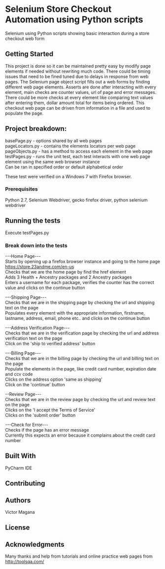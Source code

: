 # Selenium Store Checkout Automation using Python scripts

Selenium using Python scripts showing basic interaction during a store checkout web form

## Getting Started

This project is done so it can be maintained pretty easy by modify page elements if needed without rewriting much code.
There could be timing issues that need to be fined tuned due to delays in response from web pages.
The Selenium page object script fills out a web forms by finding different web page elements.
Asserts are done after interacting with every element, main checks are counter values, url of page and error messages.
There could be more checks at every element like comparing text values after entering them, dollar amount total for items being ordered.
This checkout web page can be driven from information in a file and used to populate the page.

## Project breakdown:
basePage.py - options shared by all web pages  
pageLocators.py - contains the elements locators per web page  
pageObjects.py - has a method to access each element in the web page  
testPages.py - runs the unit test, each test interacts with one web page element using the same web browser instance  
Can be ran in specified order or default alphabetical order  

These test were verified on a Windows 7 with Firefox browser.  

### Prerequisites

Python 2.7, Selenium Webdriver, gecko firefox driver, python selenium webdriver

## Running the tests

Execute testPages.py

### Break down into the tests
---Home Page---  
Starts by opening up a firefox browser instance and going to the home page https://store.23andme.com/en-us  
Checks that we are the home page by find the href element  
Adds 3 Health + Ancestry packages and 2 Ancestry packages  
Enters a username for each package, verifies the counter has the correct value and clicks on the continue button

---Shipping Page---  
Checks that we are in the shipping page by checking the url and shipping text on the page<br>
Populates every element with the appropriate information, firstname, lastname, address, email, phone etc.. and clicks on the continue button  

---Address Verification Page---  
Checks that we are in the verification page by checking the url and address verification text on the page  
Click on the 'ship to verified address' button  

---Billing Page---  
Checks that we are in the billing page by checking the url and billing text on the page  
Populate the elements in the page, like credit card number, expiration date and ccv code  
Clicks on the address option 'same as shipping'  
Click on the 'continue' button  

--Review Page---  
Checks that we are in the review page by checking the url and review text on the page  
Clicks on the 'I accept the Terms of Service'  
Clicks on the 'submit order' button  

---Check for Error---  
Checks if the page has an error message  
Currently this expects an error because it complains about the credit card number  


## Built With

PyCharm IDE

## Contributing


## Authors

Victor Magana

## License


## Acknowledgments

Many thanks and help from tutorials and online practice web pages from http://toolsqa.com/